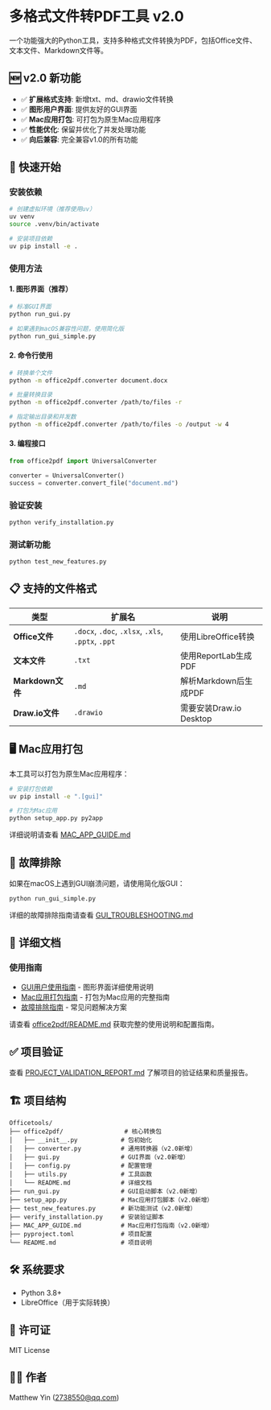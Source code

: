 # 多格式文件转PDF工具 v2.0

一个功能强大的Python工具，支持多种格式文件转换为PDF，包括Office文件、文本文件、Markdown文件等。

## 🆕 v2.0 新功能

- ✅ **扩展格式支持**: 新增txt、md、drawio文件转换
- ✅ **图形用户界面**: 提供友好的GUI界面
- ✅ **Mac应用打包**: 可打包为原生Mac应用程序
- ✅ **性能优化**: 保留并优化了并发处理功能
- ✅ **向后兼容**: 完全兼容v1.0的所有功能

## 🚀 快速开始

### 安装依赖

```bash
# 创建虚拟环境（推荐使用uv）
uv venv
source .venv/bin/activate

# 安装项目依赖
uv pip install -e .
```

### 使用方法

#### 1. 图形界面（推荐）
```bash
# 标准GUI界面
python run_gui.py

# 如果遇到macOS兼容性问题，使用简化版
python run_gui_simple.py
```

#### 2. 命令行使用
```bash
# 转换单个文件
python -m office2pdf.converter document.docx

# 批量转换目录
python -m office2pdf.converter /path/to/files -r

# 指定输出目录和并发数
python -m office2pdf.converter /path/to/files -o /output -w 4
```

#### 3. 编程接口
```python
from office2pdf import UniversalConverter

converter = UniversalConverter()
success = converter.convert_file("document.md")
```

### 验证安装

```bash
python verify_installation.py
```

### 测试新功能

```bash
python test_new_features.py
```

## 📋 支持的文件格式

| 类型 | 扩展名 | 说明 |
|------|--------|------|
| **Office文件** | `.docx`, `.doc`, `.xlsx`, `.xls`, `.pptx`, `.ppt` | 使用LibreOffice转换 |
| **文本文件** | `.txt` | 使用ReportLab生成PDF |
| **Markdown文件** | `.md` | 解析Markdown后生成PDF |
| **Draw.io文件** | `.drawio` | 需要安装Draw.io Desktop |

## 🖥️ Mac应用打包

本工具可以打包为原生Mac应用程序：

```bash
# 安装打包依赖
uv pip install -e ".[gui]"

# 打包为Mac应用
python setup_app.py py2app
```

详细说明请查看 [MAC_APP_GUIDE.md](MAC_APP_GUIDE.md)

## 🐛 故障排除

如果在macOS上遇到GUI崩溃问题，请使用简化版GUI：
```bash
python run_gui_simple.py
```

详细的故障排除指南请查看 [GUI_TROUBLESHOOTING.md](GUI_TROUBLESHOOTING.md)

## 📖 详细文档

### 使用指南
- [GUI用户使用指南](GUI_USER_GUIDE.md) - 图形界面详细使用说明
- [Mac应用打包指南](MAC_APP_GUIDE.md) - 打包为Mac应用的完整指南
- [故障排除指南](GUI_TROUBLESHOOTING.md) - 常见问题解决方案

请查看 [office2pdf/README.md](office2pdf/README.md) 获取完整的使用说明和配置指南。

## ✅ 项目验证

查看 [PROJECT_VALIDATION_REPORT.md](PROJECT_VALIDATION_REPORT.md) 了解项目的验证结果和质量报告。

## 🏗️ 项目结构

```
Officetools/
├── office2pdf/                 # 核心转换包
│   ├── __init__.py            # 包初始化
│   ├── converter.py           # 通用转换器（v2.0新增）
│   ├── gui.py                 # GUI界面（v2.0新增）
│   ├── config.py              # 配置管理
│   ├── utils.py               # 工具函数
│   └── README.md              # 详细文档
├── run_gui.py                 # GUI启动脚本（v2.0新增）
├── setup_app.py               # Mac应用打包脚本（v2.0新增）
├── test_new_features.py       # 新功能测试（v2.0新增）
├── verify_installation.py     # 安装验证脚本
├── MAC_APP_GUIDE.md           # Mac应用打包指南（v2.0新增）
├── pyproject.toml             # 项目配置
└── README.md                  # 项目说明
```

## 🛠️ 系统要求

- Python 3.8+
- LibreOffice（用于实际转换）

## 📄 许可证

MIT License

## 👨‍💻 作者

Matthew Yin (2738550@qq.com)